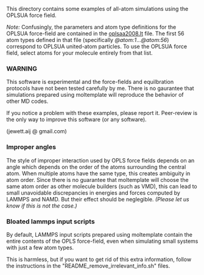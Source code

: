 This directory contains some examples of all-atom simulations using the OPLSUA
force field.

*Note:* Confusingly, the parameters and atom type definitions for the OPLSUA force-field are contained in the [oplsaa2008.lt](../../../moltemplate/force_fields/oplsaa2008.lt) file.  The first 56 atom types defined in that file (specifically *@atom:1*...*@atom:56*) correspond to OPLSUA united-atom particles.  To use the OPLSUA force field, select atoms for your molecule entirely from that list.

### WARNING

This software is experimental and the force-fields and equilbration protocols have not been tested carefully by me.  There is no gaurantee that simulations prepared using moltemplate will reproduce the behavior of other MD codes.

If you notice a problem with these examples, please report it.  Peer-review is the only way to improve this software (or any software).

(jewett.aij @ gmail.com)

### Improper angles

The style of improper interaction used by OPLS force fields depends on an angle which depends on the order of the atoms surrounding the central atom.  When multiple atoms have the same type, this creates ambiguity in atom order.  Since there is no guarantee that moltemplate will choose the same atom order as other molecule builders (such as VMD), this can lead to small unavoidable discrepancies in energies and forces computed by LAMMPS and NAMD.  But their effect should be neglegible.
*(Please let us know if this is not the case.)*

### Bloated lammps input scripts

By default, LAMMPS input scripts prepared using moltemplate contain the entire contents of the OPLS force-field, even when simulating small systems with just a few atom types.

This is harmless, but if you want to get rid of this extra information, follow the instructions in the "README_remove_irrelevant_info.sh" files.
